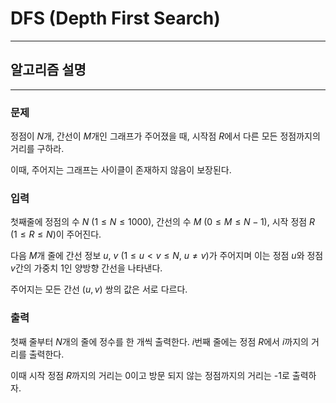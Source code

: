 # DFS (Depth First Search)
---
## 알고리즘 설명

---
### 문제
정점이 $N$개, 간선이 $M$개인 그래프가 주어졌을 때, 시작점 $R$에서 다른 모든 정점까지의 거리를 구하라.

이때, 주어지는 그래프는 사이클이 존재하지 않음이 보장된다.
### 입력
첫째줄에 정점의 수 $N$ $(1 \leq N \leq 1000)$, 간선의 수 $M$ $(0 \leq M \leq N-1)$, 시작 정점 $R$ ($1 \leq R \leq N$)이 주어진다.

다음 $M$개 줄에 간선 정보 $u$, $v$ $(1 \leq u < v \leq N,\ u \neq v)$가 주어지며 이는 정점 $u$와 정점 $v$간의 가중치 1인 양방향 간선을 나타낸다. 

주어지는 모든 간선 $(u, v)$ 쌍의 값은 서로 다르다.

### 출력
첫째 줄부터 $N$개의 줄에 정수를 한 개씩 출력한다. $i$번째 줄에는 정점 $R$에서 $i$까지의 거리를 출력한다.

이때 시작 정점 $R$까지의 거리는 0이고 방문 되지 않는 정점까지의 거리는 -1로 출력하자.